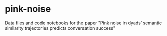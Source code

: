 # pink-noise
Data files and code notebooks for the paper "Pink noise in dyads’ semantic similarity trajectories predicts conversation success"

<Will fill this in later>
